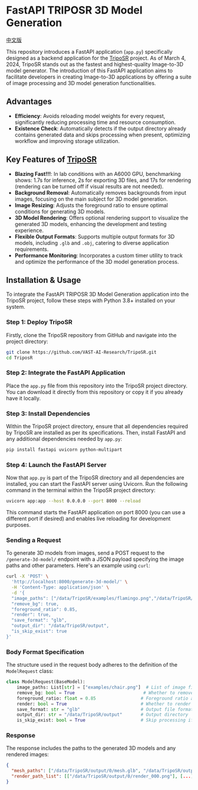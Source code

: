 # FastAPI TRIPOSR 3D Model Generation
[中文版](./README_CN.md)

This repository introduces a FastAPI application (`app.py`) specifically designed as a backend application for the [TripoSR](https://github.com/VAST-AI-Research/TripoSR.git) project. As of March 4, 2024, TripoSR stands out as the fastest and highest-quality Image-to-3D model generator. The introduction of this FastAPI application aims to facilitate developers in creating Image-to-3D applications by offering a suite of image processing and 3D model generation functionalities.

## Advantages

- **Efficiency**: Avoids reloading model weights for every request, significantly reducing processing time and resource consumption.
- **Existence Check**: Automatically detects if the output directory already contains generated data and skips processing when present, optimizing workflow and improving storage utilization.

## Key Features of [TripoSR](https://github.com/VAST-AI-Research/TripoSR.git)

- **Blazing Fast!!!**: In lab conditions with an A6000 GPU, benchmarking shows: 1.7s for inference, 2s for exporting 3D files, and 17s for rendering (rendering can be turned off if visual results are not needed).
- **Background Removal**: Automatically removes backgrounds from input images, focusing on the main subject for 3D model generation.
- **Image Resizing**: Adjusts the foreground ratio to ensure optimal conditions for generating 3D models.
- **3D Model Rendering**: Offers optional rendering support to visualize the generated 3D models, enhancing the development and testing experience.
- **Flexible Output Formats**: Supports multiple output formats for 3D models, including `.glb` and `.obj`, catering to diverse application requirements.
- **Performance Monitoring**: Incorporates a custom timer utility to track and optimize the performance of the 3D model generation process.

## Installation & Usage

To integrate the FastAPI TRIPOSR 3D Model Generation application into the TripoSR project, follow these steps with Python 3.8+ installed on your system.

### Step 1: Deploy TripoSR

Firstly, clone the TripoSR repository from GitHub and navigate into the project directory:

```bash
git clone https://github.com/VAST-AI-Research/TripoSR.git
cd TriposR
```

### Step 2: Integrate the FastAPI Application

Place the `app.py` file from this repository into the TripoSR project directory. You can download it directly from this repository or copy it if you already have it locally.

### Step 3: Install Dependencies

Within the TripoSR project directory, ensure that all dependencies required by TripoSR are installed as per its specifications. Then, install FastAPI and any additional dependencies needed by `app.py`:

```bash
pip install fastapi uvicorn python-multipart
```

### Step 4: Launch the FastAPI Server

Now that `app.py` is part of the TripoSR directory and all dependencies are installed, you can start the FastAPI server using Uvicorn. Run the following command in the terminal within the TripoSR project directory:

```bash
uvicorn app:app --host 0.0.0.0 --port 8000 --reload
```

This command starts the FastAPI application on port 8000 (you can use a different port if desired) and enables live reloading for development purposes.

### Sending a Request

To generate 3D models from images, send a POST request to the `/generate-3d-model/` endpoint with a JSON payload specifying the image paths and other parameters. Here's an example using `curl`:

```bash
curl -X 'POST' \
  'http://localhost:8000/generate-3d-model/' \
  -H 'Content-Type: application/json' \
  -d '{
  "image_paths": ["/data/TripoSR/examples/flamingo.png","/data/TripoSR/examples/hamburger.png","/data/TripoSR/examples/teapot.png"],
  "remove_bg": true,
  "foreground_ratio": 0.85,
  "render": true,
  "save_format": "glb",
  "output_dir": "/data/TripoSR/output",
  "is_skip_exist": true
}'
```

### Body Format Specification

The structure used in the request body adheres to the definition of the `ModelRequest` class:

```python
class ModelRequest(BaseModel):
    image_paths: List[str] = ["examples/chair.png"]  # List of image file paths
    remove_bg: bool = True                          # Whether to remove the background
    foreground_ratio: float = 0.85                 # Foreground ratio adjustment
    render: bool = True                            # Whether to render the 3D model
    save_format: str = "glb"                       # Output file format for the model
    output_dir: str = "/data/TripoSR/output"       # Output directory
    is_skip_exist: bool = True                     # Skip processing if target file exists
```

### Response

The response includes the paths to the generated 3D models and any rendered images:

```json
{
  "mesh_paths": ["/data/TripoSR/output/0/mesh.glb", "/data/TripoSR/output/1/mesh.glb", "/data/TripoSR/output/2/mesh.glb"],
  "render_path_list": [["/data/TripoSR/output/0/render_000.png"], [...], [...]]
}
```
